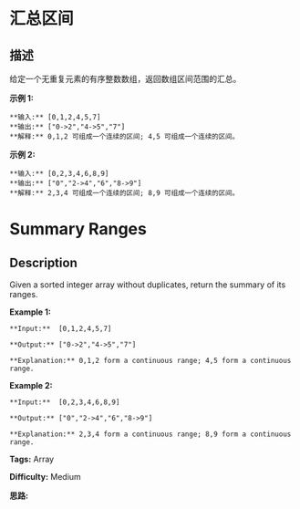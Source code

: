 # 汇总区间

## 描述

给定一个无重复元素的有序整数数组，返回数组区间范围的汇总。

**示例 1:**

    
    
    **输入:** [0,1,2,4,5,7]
    **输出:** ["0->2","4->5","7"]
    **解释:** 0,1,2 可组成一个连续的区间; 4,5 可组成一个连续的区间。

**示例 2:**

    
    
    **输入:** [0,2,3,4,6,8,9]
    **输出:** ["0","2->4","6","8->9"]
    **解释:** 2,3,4 可组成一个连续的区间; 8,9 可组成一个连续的区间。



# Summary Ranges

## Description



Given a sorted integer array without duplicates, return the summary of its ranges.

**Example 1:**

    
    
    **Input:**  [0,1,2,4,5,7]
    **Output:** ["0->2","4->5","7"]
    **Explanation:** 0,1,2 form a continuous range; 4,5 form a continuous range.
    

**Example 2:**

    
    
    **Input:**  [0,2,3,4,6,8,9]
    **Output:** ["0","2->4","6","8->9"]
    **Explanation:** 2,3,4 form a continuous range; 8,9 form a continuous range.
    


**Tags:** Array

**Difficulty:** Medium

**思路:**
